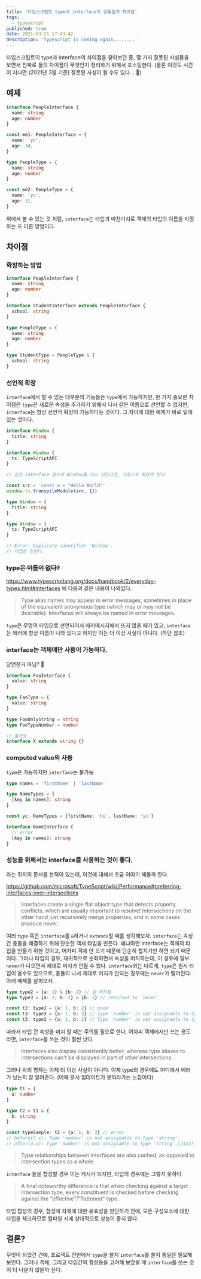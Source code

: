 ```yaml
---
title: '타입스크립트 type과 interface의 공통점과 차이점'
tags:
  - typescript
published: true
date: 2021-03-21 17:43:42
description: 'typescript is coming again........'
---
```


타입스크립트의 type과 interface의 차이점을 찾아보던 중, 몇 가지 잘못된 사실들을 보면서 진짜로 둘의 차이점이 무엇인지 정리하기 위해서 포스팅한다. (물론 이것도 시간이 지나면 (2021년 3월 기준) 잘못된 사실이 될 수도 있다... 🤪)

## 예제

```typescript
interface PeopleInterface {
  name: string
  age: number
}

const me1: PeopleInterface = {
  name: 'yc',
  age: 34,
}

type PeopleType = {
  name: string
  age: number
}

const me2: PeopleType = {
  name: 'yc',
  age: 31,
}
```

위에서 볼 수 있는 것 처럼, `interface`는 타입과 마찬가지로 객체의 타입의 이름을 지정하는 또 다른 방법이다.

## 차이점

### 확장하는 방법

```typescript
interface PeopleInterface {
  name: string
  age: number
}

interface StudentInterface extends PeopleInterface {
  school: string
}
```

```typescript
type PeopleType = {
  name: string
  age: number
}

type StudentType = PeopleType & {
  school: string
}
```

### 선언적 확장

`interface`에서 할 수 있는 대부분의 기능들은 `type`에서 가능하지만, 한 가지 중요한 차이점은 `type`은 새로운 속성을 추가하기 위해서 다시 같은 이름으로 선언할 수 없지만, `interface`는 항상 선언적 확장이 가능하다는 것이다. 그 차이에 대한 예제가 바로 밑에 있는 것이다.

```typescript
interface Window {
  title: string
}

interface Window {
  ts: TypeScriptAPI
}

// 같은 interface 명으로 Window를 다시 만든다면, 자동으로 확장이 된다.

const src = 'const a = "Hello World"'
window.ts.transpileModule(src, {})
```

```typescript
type Window = {
  title: string
}

type Window = {
  ts: TypeScriptAPI
}

// Error: Duplicate identifier 'Window'.
// 타입은 안된다.
```

### ~~type은 이름이 없다?~~

https://www.typescriptlang.org/docs/handbook/2/everyday-types.html#interfaces 에 다음과 같은 내용이 나와있다.

> Type alias names may appear in error messages, sometimes in place of the equivalent anonymous type (which may or may not be desirable). Interfaces will always be named in error messages.

`type`은 무명의 타입으로 선언되어서 에러메시지에서 뜨지 않을 때가 있고, `interface`는 에러에 항상 이름이 나와 있다고 하지만 이는 더 이상 사실이 아니다. (하단 참조)

### interface는 객체에만 사용이 가능하다.

당연한거 아님? 🤔

```typescript
interface FooInterface {
  value: string
}

type FooType = {
  value: string
}

type FooOnlyString = string
type FooTypeNumber = number

// 불가능
interface X extends string {}
```

### computed value의 사용

`type`은 가능하지만 `interface`는 불가능

```typescript
type names = 'firstName' | 'lastName'

type NameTypes = {
  [key in names]: string
}

const yc: NameTypes = {firstName: 'hi', lastName: 'yc'}

interface NameInterface {
  // error
  [key in names]: string
}
```

### 성능을 위해서는 interface를 사용하는 것이 좋다.

라는 취지의 문서를 본적이 있는데, 이것에 대해서 조금 이야기 해볼까 한다.

https://github.com/microsoft/TypeScript/wiki/Performance#preferring-interfaces-over-intersections

> Interfaces create a single flat object type that detects property conflicts, which are usually important to resolve! Intersections on the other hand just recursively merge properties, and in some cases produce never.

여러 `type` 혹은 `interface`를 `&`하거나 `extends`할 때를 생각해보자. `interface`는 속성간 충돌을 해결하기 위해 단순한 객체 타입을 만든다. 왜냐하면 interface는 객체의 타입을 만들기 위한 것이고, 어차피 객체 만 오기 때문에 단순히 합치기만 하면 되기 때문이다. 그러나 타입의 경우, 재귀적으로 순회하면서 속성을 머지하는데, 이 경우에 일부 `never`가 나오면서 제대로 머지가 안될 수 있다. `interface`와는 다르게, `type`은 원시 타입이 올수도 있으므로, 충돌이 나서 제대로 머지가 안되는 경우에는 `never`가 떨어진다. 아래 예제를 살펴보자.

```typescript
type type2 = {a: 1} & {b: 2} // 잘 머지됨
type type3 = {a: 1; b: 2} & {b: 3} // resolved to `never`

const t2: type2 = {a: 1, b: 2} // good
const t3: type3 = {a: 1, b: 3} // Type 'number' is not assignable to type 'never'.(2322)
const t3: type3 = {a: 1, b: 2} // Type 'number' is not assignable to type 'never'.(2322)
```

따라서 타입 간 속성을 머지 할 때는 주의를 필요로 한다. 어차피 객체에서만 쓰는 용도라면, `interface`를 쓰는 것이 훨씬 낫다.

> Interfaces also display consistently better, whereas type aliases to intersections can't be displayed in part of other intersections.

그러나 위의 명제는 이제 더 이상 사실이 아니다. 이제 type의 경우에도 어디에서 에러가 났는지 잘 알려준다. (어째 문서 업데이트가 못따라가는 느낌이다)

```typescript
type t1 = {
  a: number
}

type t2 = t1 & {
  b: string
}

const typeSample: t2 = {a: 1, b: 2} // error
// before(3.x): Type 'number' is not assignable to type 'string'.
// after(4.x): Type 'number' is not assignable to type 'string'.(2322) input.tsx(14, 5): The expected type comes from property 'b' which is declared here on type 't2'
```

> Type relationships between interfaces are also cached, as opposed to intersection types as a whole.

`interface` 들을 합성할 경우 이는 캐시가 되지만, 타입의 경우에는 그렇지 못하다.

> A final noteworthy difference is that when checking against a target intersection type, every constituent is checked before checking against the "effective"/"flattened" type.

타입 합성의 경우, 합성에 자체에 대한 유효성을 판단하기 전에, 모든 구성요소에 대한 타입을 체크하므로 컴파일 시에 상대적으로 성능이 좋지 않다.

## 결론?

무엇이 되었건 간에, 프로젝트 전반에서 `type`을 쓸지 `interface`를 쓸지 통일은 필요해보인다. 그러나 객체, 그리고 타입간의 합성등을 고려해 보았을 때 `interface`를 쓰는 것이 더 나을지 않을까 싶다.

